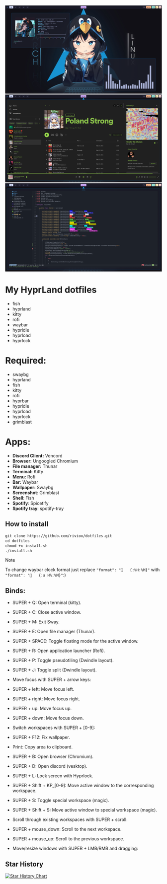 ![alt text](image.png) ![alt text](image-1.png) ![alt text](image-2.png)
# My HyprLand dotfiles
- fish
- hyprland
- kitty
- rofi
- waybar
- hypridle
- hyprload
- hyprlock

# Required:
- swaybg
- hyprland
- fish
- kitty
- rofi
- hyprbar
- hypridle
- hyprload
- hyprlock
- grimblast

# Apps:
- **Discord Client:** Vencord
- **Browser:** Ungoogled Chromium
- **File manager:** Thunar
- **Terminal:** Kitty
- **Menu:** Rofi
- **Bar:** Waybar
- **Wallpaper:** Swaybg
- **Screenshot**: Grimblast
- **Shell**: Fish
- **Spotify**: Spicetify
- **Spotify tray**: spotify-tray

## How to install
```
git clone https://github.com/riviox/dotfiles.git
cd dotfiles
chmod +x install.sh
./install.sh
```
> [!NOTE]
> To change waybar clock format just replace `"format": "   {:%H:%M}"` with `"format": "   {:a H%:%M}"`:)<br>

## Binds:
- SUPER + Q: Open terminal (kitty).
- SUPER + C: Close active window.
- SUPER + M: Exit Sway.
- SUPER + E: Open file manager (Thunar).
- SUPER + SPACE: Toggle floating mode for the active window.
- SUPER + R: Open application launcher (Rofi).
- SUPER + P: Toggle pseudotiling (Dwindle layout).
- SUPER + J: Toggle split (Dwindle layout).
- Move focus with SUPER + arrow keys:

- SUPER + left: Move focus left.
- SUPER + right: Move focus right.
- SUPER + up: Move focus up.
- SUPER + down: Move focus down.
- Switch workspaces with SUPER + [0-9]:

- SUPER + F12: Fix wallpaper.
- Print: Copy area to clipboard.
- SUPER + B: Open browser (Chromium).
- SUPER + D: Open discord (vesktop).
- SUPER + L: Lock screen with Hyprlock.

- SUPER + Shift + KP_[0-9]: Move active window to the corresponding workspace.

- SUPER + S: Toggle special workspace (magic).
- SUPER + Shift + S: Move active window to special workspace (magic).
- Scroll through existing workspaces with SUPER + scroll:

- SUPER + mouse_down: Scroll to the next workspace.
- SUPER + mouse_up: Scroll to the previous workspace.
- Move/resize windows with SUPER + LMB/RMB and dragging:

## Star History

[![Star History Chart](https://api.star-history.com/svg?repos=riviox/dotfiles&type=Date)](https://star-history.com/#riviox/dotfiles&Date)